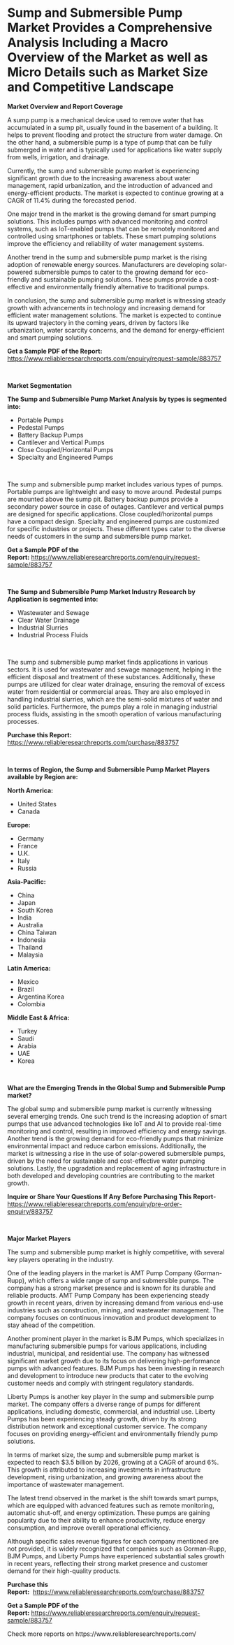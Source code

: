 <p><h1>Sump and Submersible Pump Market Provides a Comprehensive Analysis Including a Macro Overview of the Market as well as Micro Details such as Market Size and Competitive Landscape</h1></p><p><strong>Market Overview and Report Coverage</strong></p>
<p><p>A sump pump is a mechanical device used to remove water that has accumulated in a sump pit, usually found in the basement of a building. It helps to prevent flooding and protect the structure from water damage. On the other hand, a submersible pump is a type of pump that can be fully submerged in water and is typically used for applications like water supply from wells, irrigation, and drainage.</p><p>Currently, the sump and submersible pump market is experiencing significant growth due to the increasing awareness about water management, rapid urbanization, and the introduction of advanced and energy-efficient products. The market is expected to continue growing at a CAGR of 11.4% during the forecasted period.</p><p>One major trend in the market is the growing demand for smart pumping solutions. This includes pumps with advanced monitoring and control systems, such as IoT-enabled pumps that can be remotely monitored and controlled using smartphones or tablets. These smart pumping solutions improve the efficiency and reliability of water management systems.</p><p>Another trend in the sump and submersible pump market is the rising adoption of renewable energy sources. Manufacturers are developing solar-powered submersible pumps to cater to the growing demand for eco-friendly and sustainable pumping solutions. These pumps provide a cost-effective and environmentally friendly alternative to traditional pumps.</p><p>In conclusion, the sump and submersible pump market is witnessing steady growth with advancements in technology and increasing demand for efficient water management solutions. The market is expected to continue its upward trajectory in the coming years, driven by factors like urbanization, water scarcity concerns, and the demand for energy-efficient and smart pumping solutions.</p></p>
<p><strong>Get a Sample PDF of the Report:</strong> <a href="https://www.reliableresearchreports.com/enquiry/request-sample/883757">https://www.reliableresearchreports.com/enquiry/request-sample/883757</a></p>
<p>&nbsp;</p>
<p><strong>Market Segmentation</strong></p>
<p><strong>The Sump and Submersible Pump Market Analysis by types is segmented into:</strong></p>
<p><ul><li>Portable Pumps</li><li>Pedestal Pumps</li><li>Battery Backup Pumps</li><li>Cantilever and Vertical Pumps</li><li>Close Coupled/Horizontal Pumps</li><li>Specialty and Engineered Pumps</li></ul></p>
<p>&nbsp;</p>
<p><p>The sump and submersible pump market includes various types of pumps. Portable pumps are lightweight and easy to move around. Pedestal pumps are mounted above the sump pit. Battery backup pumps provide a secondary power source in case of outages. Cantilever and vertical pumps are designed for specific applications. Close coupled/horizontal pumps have a compact design. Specialty and engineered pumps are customized for specific industries or projects. These different types cater to the diverse needs of customers in the sump and submersible pump market.</p></p>
<p><strong>Get a Sample PDF of the Report:</strong>&nbsp;<a href="https://www.reliableresearchreports.com/enquiry/request-sample/883757">https://www.reliableresearchreports.com/enquiry/request-sample/883757</a></p>
<p>&nbsp;</p>
<p><strong>The Sump and Submersible Pump Market Industry Research by Application is segmented into:</strong></p>
<p><ul><li>Wastewater and Sewage</li><li>Clear Water Drainage</li><li>Industrial Slurries</li><li>Industrial Process Fluids</li></ul></p>
<p>&nbsp;</p>
<p><p>The sump and submersible pump market finds applications in various sectors. It is used for wastewater and sewage management, helping in the efficient disposal and treatment of these substances. Additionally, these pumps are utilized for clear water drainage, ensuring the removal of excess water from residential or commercial areas. They are also employed in handling industrial slurries, which are the semi-solid mixtures of water and solid particles. Furthermore, the pumps play a role in managing industrial process fluids, assisting in the smooth operation of various manufacturing processes.</p></p>
<p><strong>Purchase this Report:</strong>&nbsp; <a href="https://www.reliableresearchreports.com/purchase/883757">https://www.reliableresearchreports.com/purchase/883757</a></p>
<p>&nbsp;</p>
<p><strong>In terms of Region, the Sump and Submersible Pump Market Players available by Region are:</strong></p>
<p>
    <p> <strong> North America: </strong>
        <ul>
            <li>United States</li>
            <li>Canada</li>
        </ul>
        </p> 
    <p> <strong> Europe: </strong>
        <ul>
            <li>Germany</li>
            <li>France</li>
            <li>U.K.</li>
            <li>Italy</li>
            <li>Russia</li>
        </ul>
        </p> 
    <p> <strong> Asia-Pacific: </strong>
        <ul>
            <li>China</li>
            <li>Japan</li>
            <li>South Korea</li>
            <li>India</li>
            <li>Australia</li>
            <li>China Taiwan</li>
            <li>Indonesia</li>
            <li>Thailand</li>
            <li>Malaysia</li>
        </ul>
        </p> 
    <p> <strong> Latin America: </strong>
        <ul>
            <li>Mexico</li>
            <li>Brazil</li>
            <li>Argentina Korea</li>
            <li>Colombia</li>
        </ul>
        </p> 
    <p> <strong> Middle East & Africa: </strong>
        <ul>
            <li>Turkey</li>
            <li>Saudi</li>
            <li>Arabia</li>
            <li>UAE</li>
            <li>Korea</li>
        </ul>
    </p>
    </p>
<p>&nbsp;</p>
<p><strong>What are the Emerging Trends in the Global Sump and Submersible Pump market?</strong></p>
<p><p>The global sump and submersible pump market is currently witnessing several emerging trends. One such trend is the increasing adoption of smart pumps that use advanced technologies like IoT and AI to provide real-time monitoring and control, resulting in improved efficiency and energy savings. Another trend is the growing demand for eco-friendly pumps that minimize environmental impact and reduce carbon emissions. Additionally, the market is witnessing a rise in the use of solar-powered submersible pumps, driven by the need for sustainable and cost-effective water pumping solutions. Lastly, the upgradation and replacement of aging infrastructure in both developed and developing countries are contributing to the market growth.</p></p>
<p><strong>Inquire or Share Your Questions If Any Before Purchasing This Report</strong>- <a href="https://www.reliableresearchreports.com/enquiry/pre-order-enquiry/883757">https://www.reliableresearchreports.com/enquiry/pre-order-enquiry/883757</a></p>
<p>&nbsp;</p>
<p><strong>Major Market Players</strong></p>
<p><p>The sump and submersible pump market is highly competitive, with several key players operating in the industry. </p><p>One of the leading players in the market is AMT Pump Company (Gorman-Rupp), which offers a wide range of sump and submersible pumps. The company has a strong market presence and is known for its durable and reliable products. AMT Pump Company has been experiencing steady growth in recent years, driven by increasing demand from various end-use industries such as construction, mining, and wastewater management. The company focuses on continuous innovation and product development to stay ahead of the competition.</p><p>Another prominent player in the market is BJM Pumps, which specializes in manufacturing submersible pumps for various applications, including industrial, municipal, and residential use. The company has witnessed significant market growth due to its focus on delivering high-performance pumps with advanced features. BJM Pumps has been investing in research and development to introduce new products that cater to the evolving customer needs and comply with stringent regulatory standards. </p><p>Liberty Pumps is another key player in the sump and submersible pump market. The company offers a diverse range of pumps for different applications, including domestic, commercial, and industrial use. Liberty Pumps has been experiencing steady growth, driven by its strong distribution network and exceptional customer service. The company focuses on providing energy-efficient and environmentally friendly pump solutions.</p><p>In terms of market size, the sump and submersible pump market is expected to reach $3.5 billion by 2026, growing at a CAGR of around 6%. This growth is attributed to increasing investments in infrastructure development, rising urbanization, and growing awareness about the importance of wastewater management.</p><p>The latest trend observed in the market is the shift towards smart pumps, which are equipped with advanced features such as remote monitoring, automatic shut-off, and energy optimization. These pumps are gaining popularity due to their ability to enhance productivity, reduce energy consumption, and improve overall operational efficiency.</p><p>Although specific sales revenue figures for each company mentioned are not provided, it is widely recognized that companies such as Gorman-Rupp, BJM Pumps, and Liberty Pumps have experienced substantial sales growth in recent years, reflecting their strong market presence and customer demand for their high-quality products.</p></p>
<p><strong>Purchase this Report:</strong>&nbsp;&nbsp;<a href="https://www.reliableresearchreports.com/purchase/883757">https://www.reliableresearchreports.com/purchase/883757</a></p>
<p></p>
<p><strong>Get a Sample PDF of the Report:</strong>&nbsp;<a href="https://www.reliableresearchreports.com/enquiry/request-sample/883757">https://www.reliableresearchreports.com/enquiry/request-sample/883757</a></p>
<p>Check more reports on https://www.reliableresearchreports.com/</p>